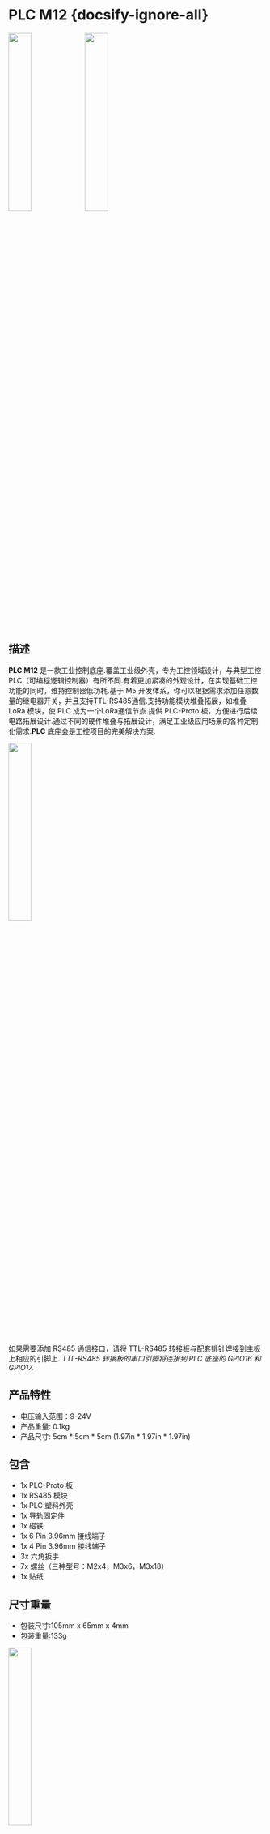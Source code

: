 # PLC M12 {docsify-ignore-all}

<img src="assets\img\product_pics\base\plc_m12\plc_m12_01.jpg" width="30%" height="30%"><img src="assets\img\product_pics\base\plc_m12\plc_m12_02.jpg" width="30%" height="30%">


## 描述

**PLC M12** 是一款工业控制底座.覆盖工业级外壳，专为工控领域设计，与典型工控PLC（可编程逻辑控制器）有所不同.有着更加紧凑的外观设计，在实现基础工控功能的同时，维持控制器低功耗.基于 M5 开发体系，你可以根据需求添加任意数量的继电器开关，并且支持TTL-RS485通信.支持功能模块堆叠拓展，如堆叠 LoRa 模块，使 PLC 成为一个LoRa通信节点.提供 PLC-Proto 板，方便进行后续电路拓展设计.通过不同的硬件堆叠与拓展设计，满足工业级应用场景的各种定制化需求.**PLC** 底座会是工控项目的完美解决方案.


<img src="assets\img\product_pics\base\plc_m12\plc_m12_03.jpg" width="30%" height="30%">

如果需要添加 RS485 通信接口，请将 TTL-RS485 转接板与配套排针焊接到主板上相应的引脚上.
*TTL-RS485 转接板的串口引脚将连接到 PLC 底座的 GPIO16 和 GPIO17.*


## 产品特性

-  电压输入范围：9-24V
-  产品重量: 0.1kg
-  产品尺寸: 5cm \* 5cm \* 5cm (1.97in \* 1.97in \* 1.97in)

## 包含

-  1x PLC-Proto 板
-  1x RS485 模块
-  1x PLC 塑料外壳
-  1x 导轨固定件
-  1x 磁铁
-  1x 6 Pin 3.96mm 接线端子
-  1x 4 Pin 3.96mm 接线端子
-  3x 六角扳手
-  7x 螺丝（三种型号：M2x4，M3x6，M3x18）
-  1x 贴纸

## 尺寸重量

- 包装尺寸:105mm x 65mm x 4mm
- 包装重量:133g

<img src="assets\img\product_pics\base\plc_m12\plc_m12_04.jpg" width="30%" height="30%">

## 相关链接

- **[官方频道视频](https://i.youku.com/i/UNjE1ODA2MzE0OA==?spm=a2hzp.8253869.0.0)**

- **[官方论坛](http://forum.m5stack.com/)**

## 原理图

<img src="assets/img/product_pics/base/plc_sch.png">

## 相关视频

**RS485 通信**

<video class="video_size" controls>
    <source src="https://m5stack.oss-cn-shenzhen.aliyuncs.com/video/Blog/Twitch201901/RS485%20Application.mp4" type="video/mp4">
</video>

<script>

   var purchase_link = 'https://m5stack.com/collections/m5-base/products/plc-proto-industrial-board-module';


   anchor_search(purchase_link);
   scrollFunc();

</script>